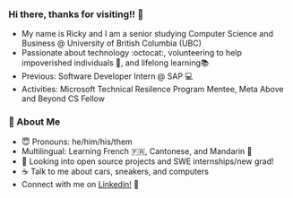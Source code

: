 ### Hi there, thanks for visiting!! 👋
- My name is Ricky and I am a senior studying Computer Science and Business @ University of British Columbia (UBC)
- Passionate about technology :octocat:, volunteering to help impoverished individuals 🌱, and lifelong learning📚
- Previous: Software Developer Intern @ SAP 💻
- Activities: Microsoft Technical Resilence Program Mentee, Meta Above and Beyond CS Fellow

### 📘 About Me
- 😇   Pronouns: he/him/his/them
- Multilingual: Learning French 🇫🇷, Cantonese, and Mandarin 🍊 
- 📂   Looking into open source projects and SWE internships/new grad!
- ☕   Talk to me about cars, sneakers, and computers
- Connect with me on [Linkedin!](https://www.linkedin.com/in/rickylai248/ "Ricky Lai Linkedin") 🔗
